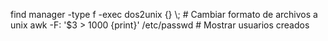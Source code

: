 find manager -type f -exec dos2unix {} \\; # Cambiar formato de archivos a unix
awk -F: '$3 > 1000 {print}' /etc/passwd # Mostrar usuarios creados
